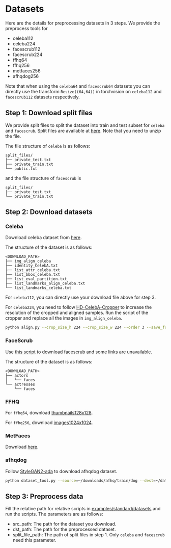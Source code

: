 
# Datasets

Here are the details for preprocessing datasets in 3 steps. We provide the preprocess tools for
+ celeba112
+ celeba224
+ facescrub112
+ facescrub224
+ ffhq64
+ ffhq256
+ metfaces256
+ afhqdog256

Note that when using the `celeba64` and `facescrub64` datasets you can directly use the transform `Resize((64,64))` in torchvision on `celeba112` and `facescrub112` datasets respectively.

## Step 1: Download split files

We provide split files to split the dataset into train and test subset for `celeba` and `facescrub`. Split files are available at [here](https://drive.google.com/drive/folders/13jGV8bsQnxZRMPSVOLzu3OVGWyQf5kpI). Note that you need to unzip the file.

The file structure of `celeba` is as follows: 
```
split_files/
├── private_test.txt
├── private_train.txt
└── public.txt
```

and the file structure of `facescrub` is
```
split_files/
├── private_test.txt
└── private_train.txt
```


## Step 2: Download datasets

### Celeba

Download celeba dataset from [here](https://mmlab.ie.cuhk.edu.hk/projects/CelebA.html).

The structure of the dataset is as follows:
```
<DOWNLOAD_PATH>
├── img_align_celeba
├── identity_CelebA.txt
├── list_attr_celeba.txt
├── list_bbox_celeba.txt
├── list_eval_partition.txt
├── list_landmarks_align_celeba.txt
└── list_landmarks_celeba.txt
```

For `celeba112`, you can directly use your download file above for step 3.

For `celeba224`, you need to follow [HD-CelebA-Cropper](https://github.com/LynnHo/HD-CelebA-Cropper) to increase the resolution of the cropped and aligned samples. Run the script of the cropper and replace all the images in `img_align_celeba`.
```sh
python align.py --crop_size_h 224 --crop_size_w 224 --order 3 --save_format png --face_factor 0.65 --n_worker 32
```

### FaceScrub

Use [this script](https://github.com/faceteam/facescrub) to download facescrub and some links are unavailable.

The structure of the dataset is as follows:
```
<DOWNLOAD_PATH>
├── actors
│   └── faces
└── actresses
    └── faces
```

### FFHQ

For `ffhq64`, download [thumbnails128x128](https://drive.google.com/drive/folders/1tg-Ur7d4vk1T8Bn0pPpUSQPxlPGBlGfv).

For `ffhq256`, download [images1024x1024](https://drive.google.com/drive/folders/1tZUcXDBeOibC6jcMCtgRRz67pzrAHeHL).

### MetFaces

Download [here](https://drive.google.com/drive/folders/1iChdwdW7mZFUyivKtDwL8ehCNhYKQz6D).

### afhqdog

Follow [StyleGAN2-ada](https://github.com/NVlabs/stylegan2-ada-pytorch) to download afhqdog dataset.
```sh
python dataset_tool.py --source=~/downloads/afhq/train/dog --dest=~/datasets/afhqdog.zip
```

## Step 3: Preprocess data

Fill the relative path for relative scripts in [examples/standard/datasets](../examples/standard/datasets) and run the scripts. The parameters are as follows:
+ src_path: The path for the dataset you download.
+ dst_path: The path for the preprocessed dataset.
+ split_file_path: The path of split files in step 1. Only `celeba` and `facescrub` need this parameter.
